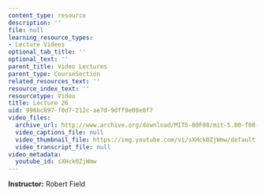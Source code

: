 ```yaml
---
content_type: resource
description: ''
file: null
learning_resource_types:
- Lecture Videos
optional_tab_title: ''
optional_text: ''
parent_title: Video Lectures
parent_type: CourseSection
related_resources_text: ''
resource_index_text: ''
resourcetype: Video
title: Lecture 26
uid: 996bc897-f0d7-212c-ae7d-9dff9e08e0f7
video_files:
  archive_url: http://www.archive.org/download/MIT5-80F08/mit-5.80-f08-lec26_300k.mp4
  video_captions_file: null
  video_thumbnail_file: https://img.youtube.com/vi/sXHck0ZjWmw/default.jpg
  video_transcript_file: null
video_metadata:
  youtube_id: sXHck0ZjWmw
---
```


**Instructor:** Robert Field